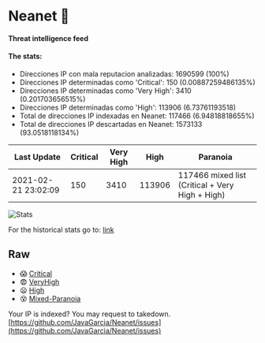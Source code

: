 # Neanet :hocho:
#### Threat intelligence feed
#### The stats:

- Direcciones IP con mala reputacion analizadas: 1690599 (100%)
- Direcciones IP determinadas como 'Critical':  150 (0.00887259486135%)
- Direcciones IP determinadas como 'Very High':  3410 (0.201703656515%)
- Direcciones IP determinadas como 'High':  113906 (6.73761193518)
- Total de direcciones IP indexadas en Neanet:  117466 (6.94818818655%)
- Total de direcciones IP descartadas en Neanet:  1573133 (93.0518118134%)

| Last Update | Critical | Very High | High | Paranoia |
| --- | --- | --- | --- | --- |
| 2021-02-21 23:02:09 | 150 | 3410 | 113906 | 117466 mixed list (Critical + Very High + High)|

![Stats](https://docs.google.com/spreadsheets/d/e/2PACX-1vSnaNMIXVabIpDJjufMlzH7poXnshF3mgd8Is1g9ytUEzVsP5my4Trn8f-xkoLLQ38xpL3HtmUexLo6/pubchart?oid=501124687&format=image)

For the historical stats go to: [link](/stats.csv)
## Raw
- :scream: [Critical](https://raw.githubusercontent.com/JavaGarcia/Neanet/master/blacklists/neanet_critical.txt)
- :fearful: [VeryHigh](https://raw.githubusercontent.com/JavaGarcia/Neanet/master/blacklists/neanet_veryHigh.txtt)
- :frowning: [High](https://raw.githubusercontent.com/JavaGarcia/Neanet/master/blacklists/neanet_high.txt)
- :dizzy_face: [Mixed-Paranoia](https://raw.githubusercontent.com/JavaGarcia/Neanet/master/blacklists/neanet_all.txt)


Your IP is indexed? You may request to takedown. [https://github.com/JavaGarcia/Neanet/issues](https://github.com/JavaGarcia/Neanet/issues)















































































































































































































































































































































































































































































































































































































































































































































































































































































































































































































































































































































































































































































































































































































































































































































































































































































































































































































































































































































































































































































































































































































































































































































































































































































































































































































































































































































































































































































































































































































































































































































































































































































































































































































































































































































































































































































































































































































































































































































































































































































































































































































































































































































































































































































































































